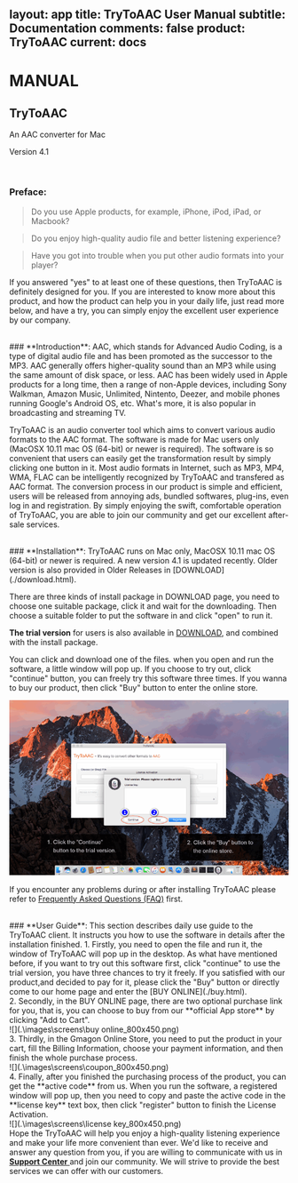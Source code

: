 layout: app
title: TryToAAC User Manual
subtitle: Documentation
comments: false
product: TryToAAC
current: docs
---

# MANUAL
## TryToAAC
An AAC converter for Mac

Version 4.1


<br>

 ### **Preface**:

>Do you use Apple products, for example, iPhone, iPod, iPad, or Macbook?

>Do you enjoy high-quality audio file and better listening experience?

>Have you got into trouble when you put other audio formats into your player?

  If you answered "yes" to at least one of these questions, then TryToAAC is definitely designed for you. If you are interested to know more about this product, and how the product can help you in your daily life, just read more below, and have a try, you can simply enjoy the excellent user experience by our company.

<br>
 ### **Introduction**:
AAC, which stands for Advanced Audio Coding, is a type of digital audio file and has been promoted as the successor to the MP3. AAC generally offers higher-quality sound than an MP3 while using the same amount of disk space, or less. AAC has been widely used in Apple products for a long time, then a range of non-Apple devices, including Sony Walkman, Amazon Music, Unlimited, Nintento, Deezer, and mobile phones running Google's Android OS, etc. What's more, it is also popular in broadcasting and streaming TV. 


TryToAAC is an audio converter tool which aims to convert various audio formats to the AAC format. The software is made for Mac users only (MacOSX 10.11 mac OS (64-bit) or newer is required). The software is so convenient that users can easily get the transformation result by simply clicking one button in it. Most audio formats in Internet, such as MP3, MP4, WMA, FLAC can be intelligently recognized by TryToAAC and transfered as AAC format. The conversion process in our product is simple and efficient, users will be released from annoying ads, bundled softwares, plug-ins, even log in and registration. By simply enjoying the swift, comfortable operation of TryToAAC, you are able to join our community and get our excellent after-sale services.  

<br>
### **Installation**:
TryToAAC runs on Mac only, MacOSX 10.11 mac OS (64-bit) or newer is required. A new version 4.1 is updated recently. Older version is also provided in Older Releases in [DOWNLOAD](./download.html). 

There are three kinds of install package in DOWNLOAD page, you need to choose one suitable package, click it and wait for the downloading. Then choose a suitable folder to put the software in and click "open" to run it.   

**The trial version** for users is also available in [DOWNLOAD](./download.html), and combined with the install package.


 You can click and download one of the files. when you open and run the software, a little window will pop up. If you choose to try out, click "continue" button, you can freely try this software three times. If you wanna to buy our product, then click "Buy" button to enter the online store. 

![](./images/screens/trytoaac_trialversion_800x500.png) 

If you encounter any problems during or after installing TryToAAC please refer to [Frequently Asked Questions (FAQ)](./faq.html) first.


<br>
### **User Guide**:
This section describes daily use guide to the TryToAAC client. It instructs you how to use the software in details after the installation finished.
1. Firstly, you need to open the file and run it, the window of TryToAAC will pop up in the desktop. As what have mentioned before, if you want to try out this software first, click "continue" to use the trial version, you have three chances to try it freely. If you satisfied with our product,and decided to pay for it, please click the "Buy" button or directly come to our home page and enter the [BUY ONLINE](./buy.html).
<br>
2. Secondly, in the BUY ONLINE page, there are two optional purchase link for you, that is, you can choose to buy from our **official App store** by clicking "Add to Cart". 
<br>
![](.\images\screens\buy online_800x450.png) 
<br>
3. Thirdly, in the Gmagon Online Store, you need to put the product in your cart, fill the Billing Information, choose your payment information, and then finish the whole purchase process.
<br>
![](.\images\screens\coupon_800x450.png) 
<br>
4. Finally, after you finished the purchasing process of the product, you can get the **active code** from us. When you run the software, a registered window will pop up, then you need to copy and paste the active code in the **license key** text box, then click "register" button to finish the License Activation.
<br>
![](.\images\screens\license key_800x450.png)  
<br>
Hope the TryToAAC will help you enjoy a high-quality listening experience and make your life more convenient than ever. We'd like to receive and answer any question from you, if you are willing to communicate with us in <a href="https://gitter.im/Gmagon/support" target="_blank" rel="nofollow me noopener noreferrer"> <strong>Support Center</strong> </a> and join our community. We will strive to provide the best services we can offer with our customers. 
